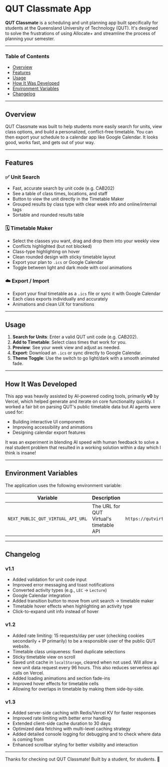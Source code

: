# QUT Classmate App

**QUT Classmate** is a scheduling and unit planning app built specifically for students at the Queensland University of Technology (QUT). It's designed to solve the frustrations of using Allocate+ and streamline the process of planning your semester.

---

### Table of Contents
- [Overview](#overview)
- [Features](#features)
- [Usage](#usage)
- [How It Was Developed](#how-it-was-developed)
- [Environment Variables](#environment-variables)
- [Changelog](#changelog)

---

## Overview

QUT Classmate was built to help students more easily search for units, view class options, and build a personalized, conflict-free timetable. You can then export your schedule to a calendar app like Google Calendar. It looks good, works fast, and gets out of your way.

---

## Features

### ✅ Unit Search
- Fast, accurate search by unit code (e.g. CAB202)
- See a table of class times, locations, and staff
- Button to view the unit directly in the Timetable Maker
- Grouped results by class type with clear week info and online/internal tags
- Sortable and rounded results table

### 🗓️ Timetable Maker
- Select the classes you want, drag and drop them into your weekly view
- Conflicts highlighted (but not blocked)
- Class-type highlighting on hover
- Clean rounded design with sticky timetable layout
- Export your plan to `.ics` or Google Calendar
- Toggle between light and dark mode with cool animations

### ☁️ Export / Import
- Export your final timetable as a `.ics` file or sync it with Google Calendar
- Each class exports individually and accurately
- Animations and clean UX for transitions

---

## Usage

1. **Search for Units**: Enter a valid QUT unit code (e.g. CAB202).
2. **Add to Timetable**: Select class times that work for you.
3. **Preview**: See your week view and adjust as needed.
4. **Export**: Download an `.ics` or sync directly to Google Calendar.
5. **Theme Toggle**: Use the switch to go light/dark with a smooth animated fade.


---


## How It Was Developed

This app was heavily assisted by AI-powered coding tools, primarily **v0** by Vercel, which helped generate and iterate on core functionality quickly. I worked a fair bit on parsing QUT's public timetable data but AI agents were used for:
- Building interactive UI components
- Improving accessibility and animations
- Designing calendar export features

It was an experiment in blending AI speed with human feedback to solve a real student problem that resulted in a working solution within a day which I think is insane!

---

## Environment Variables

The application uses the following environment variable:

| Variable | Description | Default |
|----------|-------------|---------|
| `NEXT_PUBLIC_QUT_VIRTUAL_API_URL` | The URL for QUT Virtual's timetable API | `https://qutvirtual3.qut.edu.au/qvpublic/ttab_unit_search_p.process_search` |


---

## Changelog

### v1.1
- Added validation for unit code input
- Improved error messaging and toast notifications
- Converted activity types (e.g., `LEC` → `Lecture`)
- Google Calendar integration
- Added transition button to move from unit search → timetable maker
- Timetable hover effects when highlighting an activity type 
- Click-to-expand unit info instead of hover

### v1.2
- Added rate limiting: 15 requests/day per user (checking cookies secondarily + IP primarily) to be a responsible user of the public QUT website.
- Timetable class uniqueness: fixed duplicate selections
- Sticky timetable view on scroll
- Saved unit cache in `localStorage`, cleared when not used. Will allow a new unit data request every 96 hours. This also reduces serverless api calls on Vercel.
- Added loading animations and section fade-ins
- Improved hover effects for timetable cells
- Allowing for overlaps in timetable by making them side-by-side.

### v1.3
- Added server-side caching with Redis/Vercel KV for faster responses
- Improved rate limiting with better error handling
- Extended client-side cache duration to 30 days
- Optimized data fetching with multi-level caching strategy
- Added detailed console logging for debugging and to check where data is coming from
- Enhanced scrollbar styling for better visibility and interaction
---

Thanks for checking out QUT Classmate! Built by a student, for students. 🚀
